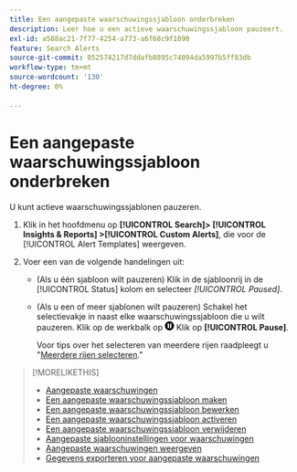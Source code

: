 ```yaml
---
title: Een aangepaste waarschuwingssjabloon onderbreken
description: Leer hoe u een actieve waarschuwingssjabloon pauzeert.
exl-id: a588ac21-7f77-4254-a773-a6f68c9f1090
feature: Search Alerts
source-git-commit: 052574217d7ddafb8895c74094da5997b5ff83db
workflow-type: tm+mt
source-wordcount: '130'
ht-degree: 0%

---
```


# Een aangepaste waarschuwingssjabloon onderbreken

U kunt actieve waarschuwingssjablonen pauzeren.

1. Klik in het hoofdmenu op **[!UICONTROL Search]> [!UICONTROL Insights & Reports] >[!UICONTROL Custom Alerts]**, die voor de [!UICONTROL Alert Templates] weergeven.

1. Voer een van de volgende handelingen uit:

   * (Als u één sjabloon wilt pauzeren) Klik in de sjabloonrij in de [!UICONTROL Status] kolom en selecteer *[!UICONTROL Paused]*.

   * (Als u een of meer sjablonen wilt pauzeren) Schakel het selectievakje in naast elke waarschuwingssjabloon die u wilt pauzeren. Klik op de werkbalk op ![Pauzeren](/help/search-social-commerce/assets/pause.png "Pauzeren") Klik op **[!UICONTROL Pause]**.

     Voor tips over het selecteren van meerdere rijen raadpleegt u &quot;[Meerdere rijen selecteren](/help/search-social-commerce/common-tasks/navigation-editing-selection/multiple-rows-select.md).&quot;

>[!MORELIKETHIS]
>
>* [Aangepaste waarschuwingen](alert-about.md)
>* [Een aangepaste waarschuwingssjabloon maken](alert-template-create.md)
>* [Een aangepaste waarschuwingssjabloon bewerken](alert-template-edit.md)
>* [Een aangepaste waarschuwingssjabloon activeren](alert-template-activate.md)
>* [Een aangepaste waarschuwingssjabloon verwijderen](alert-template-delete.md)
>* [Aangepaste sjablooninstellingen voor waarschuwingen](alert-template-settings.md)
>* [Aangepaste waarschuwingen weergeven](alert-view.md)
>* [Gegevens exporteren voor aangepaste waarschuwingen](alert-export-data.md)
